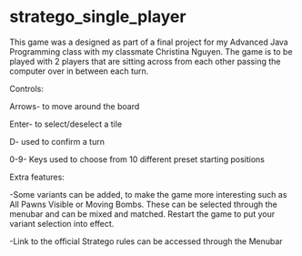 # stratego_single_player

This game was a designed as part of a final project for my Advanced Java Programming class with my classmate Christina Nguyen.
The game is to be played with 2 players that are sitting across from each other passing the computer over in between each turn.

Controls:

Arrows- to move around the board

Enter- to select/deselect a tile

D- used to confirm a turn

0-9- Keys used to choose from 10 different preset starting positions

Extra features:

-Some variants can be added, to make the game more interesting such as All Pawns Visible or Moving Bombs. These can be selected through the menubar and can  be mixed and matched. Restart the game to put your variant selection into effect.

-Link to the official Stratego rules can be accessed through the Menubar

